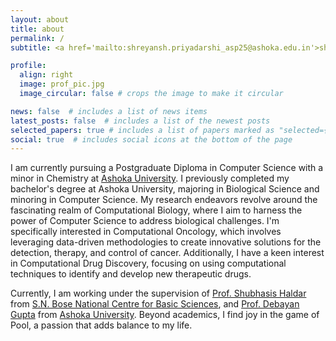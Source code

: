 ```yaml
---
layout: about
title: about
permalink: /
subtitle: <a href='mailto:shreyansh.priyadarshi_asp25@ashoka.edu.in'>shreyansh.priyadarshi_asp25@ashoka.edu.in</a>

profile:
  align: right
  image: prof_pic.jpg
  image_circular: false # crops the image to make it circular

news: false  # includes a list of news items
latest_posts: false  # includes a list of the newest posts
selected_papers: true # includes a list of papers marked as "selected={true}"
social: true  # includes social icons at the bottom of the page
---
```


I am currently pursuing a Postgraduate Diploma in Computer Science with a minor in Chemistry at [Ashoka University](https://www.ashoka.edu.in). I previously completed my bachelor's degree at Ashoka University, majoring in Biological Science and minoring in Computer Science. My research endeavors revolve around the fascinating realm of Computational Biology, where I aim to harness the power of Computer Science to address biological challenges. I'm specifically interested in Computational Oncology, which involves leveraging data-driven methodologies to create innovative solutions for the detection, therapy, and control of cancer. Additionally, I have a keen interest in Computational Drug Discovery, focusing on using computational techniques to identify and develop new therapeutic drugs.

Currently, I am working under the supervision of [Prof. Shubhasis Haldar](https://www.shubhasis-haldar-cmt.com/) from [S.N. Bose National Centre for Basic Sciences](https://www.bose.res.in/), and [Prof. Debayan Gupta](https://debayangupta.com/) from [Ashoka University](https://www.ashoka.edu.in). Beyond academics, I find joy in the game of Pool, a passion that adds balance to my life.
